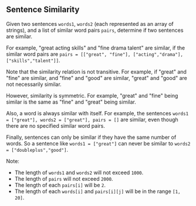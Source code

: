 ## Sentence Similarity

Given two sentences `words1`, `words2` (each represented as an array of strings), and a list of similar word pairs `pairs`, determine if two sentences are similar.

For example, "great acting skills" and "fine drama talent" are similar, if the similar word pairs are `pairs = [["great", "fine"], ["acting","drama"], ["skills","talent"]]`.

Note that the similarity relation is not transitive. For example, if "great" and "fine" are similar, and "fine" and "good" are similar, "great" and "good" are not necessarily similar.

However, similarity is symmetric. For example, "great" and "fine" being similar is the same as "fine" and "great" being similar.

Also, a word is always similar with itself. For example, the sentences `words1 = ["great"], words2 = ["great"], pairs = []` are similar, even though there are no specified similar word pairs.

Finally, sentences can only be similar if they have the same number of words. So a sentence like `words1 = ["great"]` can never be similar to `words2 = ["doubleplus","good"]`.

Note:

* The length of `words1` and `words2` will not exceed `1000`.
* The length of `pairs` will not exceed `2000`.
* The length of each `pairs[i]` will be `2`.
* The length of each `words[i]` and `pairs[i][j]` will be in the range `[1, 20]`.

